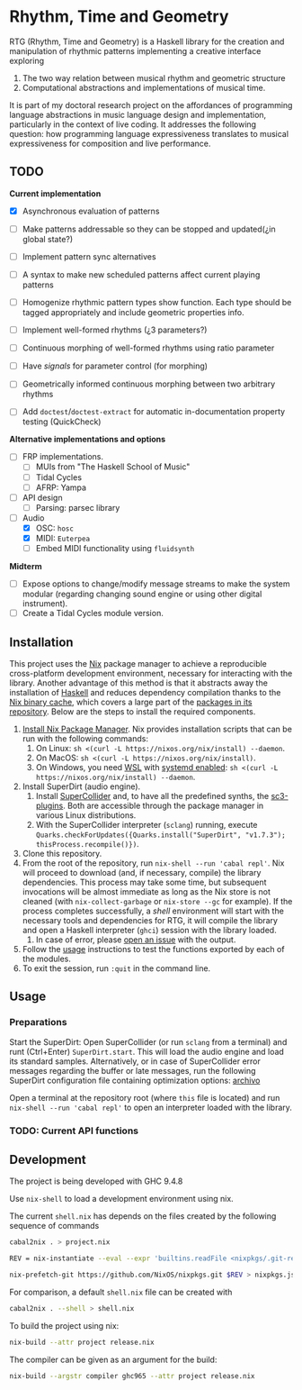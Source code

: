 # Rhythm, Time and Geometry

RTG (Rhythm, Time and Geometry) is a Haskell library for the creation and manipulation of rhythmic patterns
implementing a creative interface exploring

1. The two way relation between musical rhythm and geometric structure
1. Computational abstractions and implementations of musical time.

It is part of my doctoral research project on the affordances of programming language abstractions in music language design and implementation, particularly in the context of live coding.
It addresses the following question: how programming language expressiveness translates to musical expressiveness for composition and live performance.

## TODO

**Current implementation**

* [x] Asynchronous evaluation of patterns
* [ ] Make patterns addressable so they can be stopped and updated(¿in global state?)
* [ ] Implement pattern sync alternatives
* [ ] A syntax to make new scheduled patterns affect current playing patterns
* [ ] Homogenize rhythmic pattern types show function. Each type should be tagged appropriately and include geometric properties info.
* [ ] Implement well-formed rhythms (¿3 parameters?)
* [ ] Continuous morphing of well-formed rhythms using ratio parameter
* [ ] Have _signals_ for parameter control (for morphing)
* [ ] Geometrically informed continuous morphing between two arbitrary rhythms
* [ ] Add `doctest`/`doctest-extract` for automatic in-documentation property testing (QuickCheck)


**Alternative implementations and options**

* [ ] FRP implementations.
  * [ ] MUIs from "The Haskell School of Music"
  * [ ] Tidal Cycles
  * [ ] AFRP: Yampa
* [ ] API design
  * [ ] Parsing: parsec library
* [ ] Audio
  * [x] OSC: `hosc`
  * [x] MIDI: `Euterpea` 
  * [ ] Embed MIDI functionality using `fluidsynth`

**Midterm**

* [ ] Expose options to change/modify message streams to make the system modular (regarding changing sound engine or using other digital instrument).
* [ ] Create a Tidal Cycles module version.

## Installation

This project uses the [Nix](https://nixos.org/manual/nix/stable/) package manager to achieve a reproducible cross-platform development environment, necessary for interacting with the library.
Another advantage of this method is that it abstracts away the installation of [Haskell](https://www.haskell.org/downloads/) and reduces dependency compilation thanks to the [Nix binary cache](https://cache.nixos.org), which covers a large part of the [packages in its repository](https://search.nixos.org/packages). Below are the steps to install the required components.

1. [Install Nix Package Manager](https://nixos.org/download). Nix provides installation scripts that can be run with the following commands:
   1. On Linux: `sh <(curl -L https://nixos.org/nix/install) --daemon`.
   1. On MacOS: `sh <(curl -L https://nixos.org/nix/install)`.
   1. On Windows, you need [WSL](https://learn.microsoft.com/en-us/windows/wsl/install) with [systemd enabled](https://devblogs.microsoft.com/commandline/systemd-support-is-now-available-in-wsl/): `sh <(curl -L https://nixos.org/nix/install) --daemon`.
1. Install SuperDirt (audio engine).
   1. Install [SuperCollider](https://supercollider.github.io/downloads.html) and, to have all the predefined synths, the [sc3-plugins](https://supercollider.github.io/sc3-plugins/). Both are accessible through the package manager in various Linux distributions.
   1. With the SuperCollider interpreter (`sclang`) running, execute `Quarks.checkForUpdates({Quarks.install("SuperDirt", "v1.7.3"); thisProcess.recompile()})`.
1. Clone this repository.
1. From the root of the repository, run `nix-shell --run 'cabal repl'`.
Nix will proceed to download (and, if necessary, compile) the library dependencies.
This process may take some time, but subsequent invocations will be almost immediate
as long as the Nix store is not cleaned (with `nix-collect-garbage` or `nix-store --gc` for example).
If the process completes successfully, a _shell_ environment will start with the necessary tools and dependencies for RTG,
it will compile the library and open a Haskell interpreter (`ghci`) session with the library loaded.
   1. In case of error, please [open an issue](https://github.com/ninioArtillero/ritmoTG/issues/new/choose) with the output.
1. Follow the [usage](#usage) instructions to test the functions exported by each of the modules.
1. To exit the session, run `:quit` in the command line.

## Usage

### Preparations

Start the SuperDirt: Open SuperCollider (or run `sclang` from a terminal) and runt (Ctrl+Enter) `SuperDirt.start`.
This will load the audio engine and load its standard samples.
Alternatively, or in case of SuperCollider error messages regarding the buffer or late messages, run the following SuperDirt configuration file containing optimization options:
[archivo](https://raw.githubusercontent.com/musikinformatik/SuperDirt/develop/superdirt_startup.scd)

Open a terminal at the repository root (where `this` file is located) and run `nix-shell --run 'cabal repl'` to open an interpreter loaded with the library.

### TODO: Current API functions

## Development

The project is being developed with GHC 9.4.8

Use `nix-shell` to load a development environment using nix.

The current `shell.nix` has depends on the files created by the following sequence of commands

``` sh
cabal2nix . > project.nix

REV = nix-instantiate --eval --expr 'builtins.readFile <nixpkgs/.git-revision>'

nix-prefetch-git https://github.com/NixOS/nixpkgs.git $REV > nixpkgs.json
```

For comparison, a default `shell.nix` file can be created with

```sh
cabal2nix . --shell > shell.nix
```

To build the project using nix:

``` sh
nix-build --attr project release.nix
```

The compiler can be given as an argument for the build:

```sh
nix-build --argstr compiler ghc965 --attr project release.nix
```
